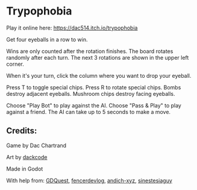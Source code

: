 # Trypophobia

Play it online here: https://dac514.itch.io/trypophobia

Get four eyeballs in a row to win.

Wins are only counted after the rotation finishes. The board rotates randomly after each turn. The next 3 rotations are shown in the upper left corner.

When it's your turn, click the column where you want to drop your eyeball.

Press T to toggle special chips. Press R to rotate special chips. Bombs destroy adjacent eyeballs. Mushroom chips destroy facing eyeballs.

Choose "Play Bot" to play against the AI. Choose "Pass & Play" to play against a friend. The AI can take up to 5 seconds to make a move.

## Credits:

Game by Dac Chartrand

Art by [dackcode](https://www.deviantart.com/dackcode)

Made in Godot

With help from: [GDQuest](https://www.gdquest.com), [fencerdevlog](https://godotshaders.com/shader/2d-fireworks), [andich-xyz](https://godotshaders.com/shader/highlight-canvasitem), [sinestesiaguy](https://opengameart.org/content/2d-explosion-animations-frame-by-frame)

